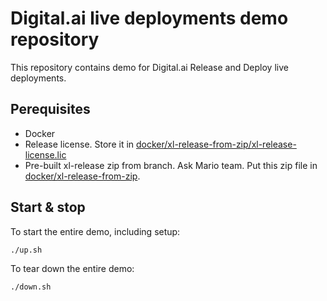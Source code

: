 # Digital.ai live deployments demo repository

This repository contains demo for Digital.ai Release and Deploy live deployments.

## Perequisites

* Docker
* Release license. Store it in  [docker/xl-release-from-zip/xl-release-license.lic](docker/xl-release-from-zip/xl-release-license.lic)
* Pre-built xl-release zip from branch. Ask Mario team. Put this zip file in [docker/xl-release-from-zip](docker/xl-release-from-zip). 

## Start & stop

To start the entire demo, including setup:

    ./up.sh

To tear down the entire demo:

    ./down.sh
